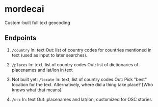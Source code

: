 # mordecai
Custom-built full text geocoding

Endpoints
---------

1. `/country`
In: text
Out: list of country codes for countries mentioned in text (used as input to later searches).

2. `/places`
In: text, list of country codes
Out: list of dictionaries of placenames and lat/lon in text

3. Not built yet: `/locate`
In: text, list of country codes
Out: Pick "best" location for the text. Alternatively, where did a thing take place? [Who knows what that means]

4. `/osc`
In: text
Out: placenames and lat/lon, customized for OSC stories
